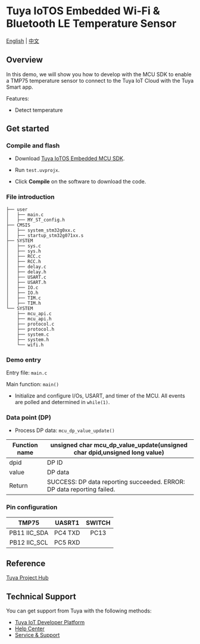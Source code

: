 # Tuya IoTOS Embedded Wi-Fi & Bluetooth LE Temperature Sensor

[English](./README.md) | [中文](./README_zh.md)

## Overview

In this demo, we will show you how to develop with the MCU SDK to enable a TMP75 temperature sensor to connect to the Tuya IoT Cloud with the Tuya Smart app.

Features:

+ Detect temperature





## Get started

### Compile and flash
+ Download [Tuya IoTOS Embedded MCU SDK](https://registry.code.tuya-inc.top/hardware_developer/tuya-iotos-embeded-mcu-demo-4g-vending-machine/tree/master).

+ Run `test.uvprojx`.

+ Click **Compile** on the software to download the code.


### File introduction

```
├── user
│   ├── main.c
│   ├── MY_ST_config.h
├── CMSIS
│   ├── system_stm32g0xx.c
│   ├── startup_stm32g071xx.s
├── SYSTEM
│   ├── sys.c
│   ├── sys.h
│   ├── RCC.c
│   ├── RCC.h
│   ├── delay.c
│   ├── delay.h
│   ├── USART.c
│   ├── USART.h
│   ├── IO.c
│   ├── IO.h
│   ├── TIM.c
│   ├── TIM.h
└── SYSTEM
    ├── mcu_api.c
    ├── mcu_api.h
    ├── protocol.c
    ├── protocol.h
    ├── system.c
    ├── system.h
    └── wifi.h

```



### Demo entry

Entry file: `main.c`

Main function: `main()`

+ Initialize and configure I/Os, USART, and timer of the MCU. All events are polled and determined in `while(1)`.




### Data point (DP)

+ Process DP data: `mcu_dp_value_update()`

| Function name | unsigned char mcu_dp_value_update(unsigned char dpid,unsigned long value) |
| ------ | ------------------------------------------------------------ |
| dpid | DP ID |
| value | DP data |
| Return | SUCCESS: DP data reporting succeeded. ERROR: DP data reporting failed. |



### Pin configuration

| TMP75 | UASRT1 | SWITCH |
| :----------: | :-----: | :----: |
| PB11 IIC_SDA | PC4 TXD | PC13 |
| PB12 IIC_SCL | PC5 RXD |        |

## Reference

[Tuya Project Hub](https://developer.tuya.com/demo)



## Technical Support

You can get support from Tuya with the following methods:

- [Tuya IoT Developer Platform](https://developer.tuya.com/en/)
- [Help Center](https://support.tuya.com/en/help)
- [Service & Support](https://service.console.tuya.com)[](https://service.console.tuya.com/)
